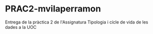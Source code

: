 # PRAC2-mvilaperramon
Entrega de la pràctica 2 de l'Assignatura Tipologia i cícle de vida de les dades a la UOC
